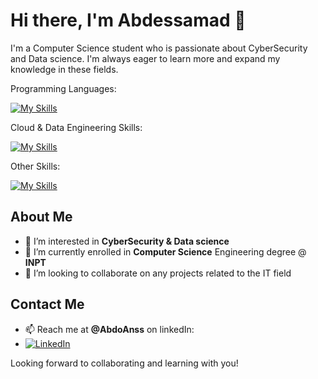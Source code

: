 # Hi there, I'm Abdessamad 👋

I'm a Computer Science student who is passionate about CyberSecurity and Data science. I'm always eager to learn more and expand my knowledge in these fields.

Programming Languages:

[![My Skills](https://skillicons.dev/icons?i=js,html,css,java,nodejs,express)](https://github.com/AbdoAnss/)

Cloud & Data Engineering Skills:

[![My Skills](https://skillicons.dev/icons?i=python,mysql,bash,git,docker,k8s)](https://github.com/AbdoAnss/)

Other Skills:

[![My Skills](https://skillicons.dev/icons?i=figma,latex)](https://github.com/AbdoAnss/)



## About Me
- 👀 I’m interested in **CyberSecurity & Data science**
- 🌱 I’m currently enrolled in **Computer Science** Engineering degree @ **INPT**
- 💞️ I’m looking to collaborate on any projects related to the IT field

## Contact Me
- 📫 Reach me at **@AbdoAnss** on linkedIn:
-   [![LinkedIn](https://skillicons.dev/icons?i=linkedin)](https://www.linkedin.com/in/abdoanss/)

Looking forward to collaborating and learning with you!


<!---
AbdoAnss/AbdoAnss is a ✨ special ✨ repository because its `README.md` (this file) appears on your GitHub profile.
You can click the Preview link to take a look at your changes.
--->
